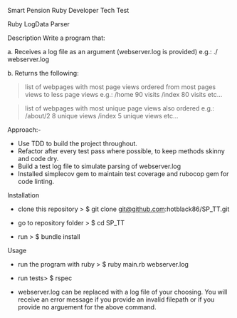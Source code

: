 Smart Pension Ruby Developer Tech Test

Ruby LogData Parser



Description
Write a program that:

a. Receives a log file as an argument (webserver.log is provided) e.g.: ./<parse> webserver.log

b. Returns the following:

> list of webpages with most page views ordered from most pages views to less page views e.g.:
/home 90 visits /index 80 visits etc...

> list of webpages with most unique page views also ordered e.g.:
/about/2 8 unique views /index 5 unique views etc...


Approach:-

- Use TDD to build the project throughout. 
- Refactor after every test pass where possible, to keep methods skinny and code dry.
- Build a test log file to simulate parsing of webserver.log
- Installed simplecov gem to maintain test coverage and rubocop gem for code linting.


Installation
- clone this repository  > $ git clone git@github.com:hotblack86/SP_TT.git

- go to repository folder  > $ cd SP_TT

- run  > $ bundle install



Usage
- run the program with ruby > $ ruby main.rb webserver.log

- run tests> $ rspec

* webserver.log can be replaced with a log file of your choosing. You will receive an error message
if you provide an invalid filepath or if you provide no arguement for the above command.


